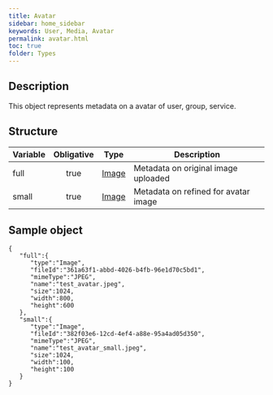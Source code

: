 ```yaml
---
title: Avatar
sidebar: home_sidebar
keywords: User, Media, Avatar
permalink: avatar.html
toc: true
folder: Types
---
```


## Description

<p> This object represents metadata on a avatar of user, group, service.
</p>

## Structure

| Variable  | Obligative  |Type| Description
|---|:---:|---|---|
| full  | true |[Image](https://btsdigital.github.io/bot-api-contract/image.html)| Metadata on original image uploaded |
| small  | true |[Image](https://btsdigital.github.io/bot-api-contract/image.html) |  Metadata on refined for avatar image|



## Sample object

```
{  
   "full":{  
      "type":"Image",
      "fileId":"361a63f1-abbd-4026-b4fb-96e1d70c5bd1",
      "mimeType":"JPEG",
      "name":"test_avatar.jpeg",
      "size":1024,
      "width":800,
      "height":600
   },
   "small":{  
      "type":"Image",
      "fileId":"382f03e6-12cd-4ef4-a88e-95a4ad05d350",
      "mimeType":"JPEG",
      "name":"test_avatar_small.jpeg",
      "size":1024,
      "width":100,
      "height":100
   }
}
```
